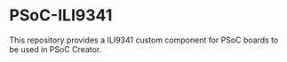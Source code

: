 # PSoC-ILI9341
This repository provides a ILI9341 custom component for PSoC boards to be used in PSoC Creator.
